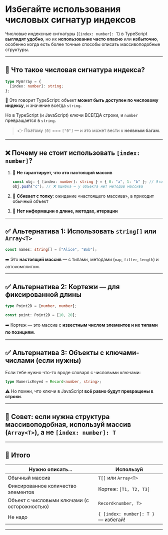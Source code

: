 # Избегайте использования числовых сигнатур индексов

Числовые индексные сигнатуры (`[index: number]: T`) в TypeScript **выглядят удобно**, но их **использование часто опасно** или **избыточно**, особенно когда есть более точные способы описать массивоподобные структуры.

---

## 🧱 Что такое числовая сигнатура индекса?

```ts
type MyArray = {
  [index: number]: string;
};
```

📌 Это говорит TypeScript: объект **может быть доступен по числовому индексу**, и значение всегда `string`.

Но в TypeScript (и JavaScript) ключи ВСЕГДА строки, и `number` превращается в `string`.

> 👉 Поэтому `[0]` === `["0"]` — и это может вести к **неявным багам**.

---

## ❌ Почему **не стоит** использовать `[index: number]`?

1. 🧱 **Не гарантирует, что это настоящий массив**

   ```ts
   const obj: { [index: number]: string } = { 0: "a", 1: "b" }; // Это не Array!
   obj.push("c"); // ❌ Ошибка — у объекта нет методов массива
   ```

2. 🧠 **Сбивает с толку**: ожидание «настоящего массива», а приходит обычный объект

3. 🧪 **Нет информации о длине, методах, итерации**

---

## ✅ Альтернатива 1: Использовать `string[]` или `Array<T>`

```ts
const names: string[] = ["Alice", "Bob"];
```

➡️ Это **настоящий массив** — с типами, методами (`map`, `filter`, `length`) и автокомплитом.

---

## ✅ Альтернатива 2: Кортежи — для фиксированной длины

```ts
type Point2D = [number, number];

const point: Point2D = [10, 20];
```

➡️ Кортеж — это массив с **известным числом элементов и их типами по позициям**.

---

## ✅ Альтернатива 3: Объекты с ключами-числами (если нужны)

Если тебе нужно что-то вроде словаря с числовыми ключами:

```ts
type NumericKeyed = Record<number, string>;
```

⚠️ Но помни, что ключи в JavaScript **всё равно будут превращены в строки**.

---

## 🧠 Совет: если нужна структура **массивоподобная**, используй массив (`Array<T>`), а не `[index: number]: T`

---

## 📌 Итого

| Нужно описать...                             | Используй                           |
| -------------------------------------------- | ----------------------------------- |
| Обычный массив                               | `T[]` или `Array<T>`                |
| Фиксированное количество элементов           | Кортеж: `[T1, T2, T3]`              |
| Объект с числовыми ключами (с осторожностью) | `Record<number, T>`                 |
| Не надо                                      | `{ [index: number]: T }` — избегай! |

---

